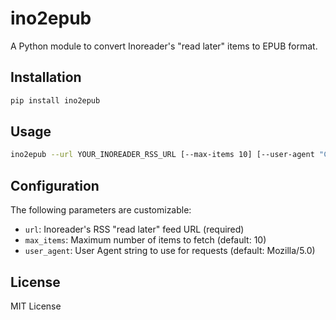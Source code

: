 # ino2epub

A Python module to convert Inoreader's "read later" items to EPUB format.

## Installation

```bash
pip install ino2epub
```

## Usage

```bash
ino2epub --url YOUR_INOREADER_RSS_URL [--max-items 10] [--user-agent "Custom User Agent"]
```

## Configuration

The following parameters are customizable:

* `url`: Inoreader's RSS "read later" feed URL (required)
* `max_items`: Maximum number of items to fetch (default: 10)
* `user_agent`: User Agent string to use for requests (default: Mozilla/5.0)

## License

MIT License
